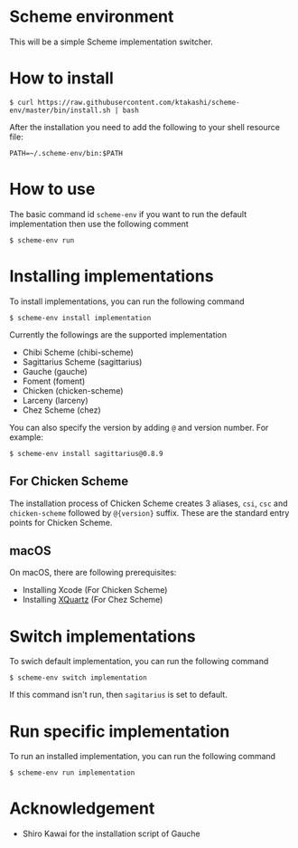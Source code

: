 # Scheme environment

This will be a simple Scheme implementation switcher.

# How to install

```
$ curl https://raw.githubusercontent.com/ktakashi/scheme-env/master/bin/install.sh | bash
```

After the installation you need to add the following to your shell
resource file:

```
PATH=~/.scheme-env/bin:$PATH
```

# How to use

The basic command id `scheme-env` if you want to run the default
implementation then use the following comment

```
$ scheme-env run
```

# Installing implementations

To install implementations, you can run the following command

```
$ scheme-env install implementation
```
Currently the followings are the supported implementation 

- Chibi Scheme (chibi-scheme)
- Sagittarius Scheme (sagittarius)
- Gauche (gauche)
- Foment (foment)
- Chicken (chicken-scheme)
- Larceny (larceny)
- Chez Scheme (chez)

You can also specify the version by adding `@` and version number.
For example:

```
$ scheme-env install sagittarius@0.8.9
```

## For Chicken Scheme

The installation process of Chicken Scheme creates 3 aliases, `csi`, `csc` and
`chicken-scheme` followed by `@{version}` suffix. These are the standard
entry points for Chicken Scheme.

## macOS

On macOS, there are following prerequisites:

- Installing Xcode (For Chicken Scheme)
- Installing [XQuartz](https://www.xquartz.org/) (For Chez Scheme)

# Switch implementations

To swich default implementation, you can run the following command

```
$ scheme-env switch implementation
```
If this command isn't run, then `sagitarius` is set to default.

# Run specific implementation

To run an installed implementation, you can run the following command

```
$ scheme-env run implementation
```

# Acknowledgement

* Shiro Kawai for the installation script of Gauche
